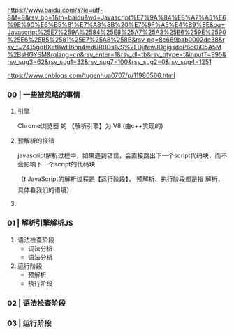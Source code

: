 https://www.baidu.com/s?ie=utf-8&f=8&rsv_bp=1&tn=baidu&wd=Javascript%E7%9A%84%E8%A7%A3%E6%9E%90%E6%B5%81%E7%A8%8B%20%E7%9F%A5%E4%B9%8E&oq=Javascript%25E7%259A%2584%25E8%25A7%25A3%25E6%259E%2590%25E6%25B5%2581%25E7%25A8%258B&rsv_pq=8c669bab0002de38&rsv_t=2415gqBXetBwH6nn4wdURBDs1vS%2FDjjfewJDgigsdoP6oOiC5A5M%2BsHGYSM&rqlang=cn&rsv_enter=1&rsv_dl=tb&rsv_btype=t&inputT=995&rsv_sug3=62&rsv_sug1=32&rsv_sug7=100&rsv_sug2=0&rsv_sug4=1251



https://www.cnblogs.com/tugenhua0707/p/11980566.html

### 00 | 一些被忽略的事情

1. 引擎

   Chrome浏览器 的 【解析引擎】为 V8 (由c++实现的)

2. 预解析的报错

   javascript解析过程中，如果遇到错误，会直接跳出下一个script代码块，而不会影响下一个script的代码块

   （❗ JavaScript的解析过程是【运行阶段】， 预解析、执行阶段都是指 解析， 具体看我们的语境）

3. 

### 01 | 解析引擎解析JS

1. 语法检查阶段
   - 词法分析
   - 语法分析
2. 运行阶段
   - 预解析
   - 执行阶段

### 02 | 语法检查阶段

### 03 | 运行阶段